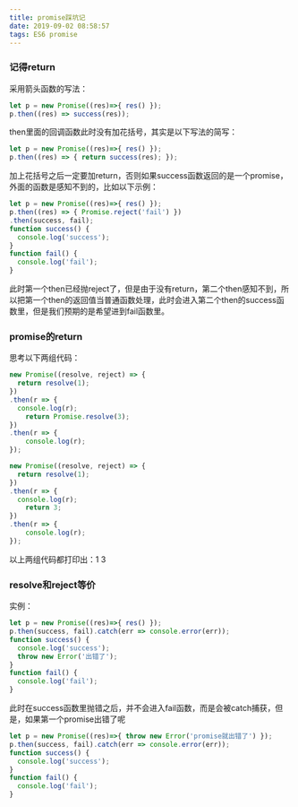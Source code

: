 ```yaml
---
title: promise踩坑记
date: 2019-09-02 08:58:57
tags: ES6 promise
---
```



### 记得return
采用箭头函数的写法：
```js
let p = new Promise((res)=>{ res() });
p.then((res) => success(res));
```
then里面的回调函数此时没有加花括号，其实是以下写法的简写：
```js
let p = new Promise((res)=>{ res() });
p.then((res) => { return success(res); });
```
加上花括号之后一定要加return，否则如果success函数返回的是一个promise，外面的函数是感知不到的，比如以下示例：
```js
let p = new Promise((res)=>{ res() });
p.then((res) => { Promise.reject('fail') })
.then(success, fail);
function success() {
  console.log('success');
}
function fail() {
  console.log('fail');
}
```
此时第一个then已经抛reject了，但是由于没有return，第二个then感知不到，所以把第一个then的返回值当普通函数处理，此时会进入第二个then的success函数里，但是我们预期的是希望进到fail函数里。


### promise的return
思考以下两组代码：
```js
new Promise((resolve, reject) => {
  return resolve(1);
})
.then(r => {
  console.log(r);
	return Promise.resolve(3);
})
.then(r => {
	console.log(r);
});
```

```js
new Promise((resolve, reject) => {
  return resolve(1);
})
.then(r => {
  console.log(r);
	return 3;
})
.then(r => {
	console.log(r);
});
```
以上两组代码都打印出：1 3


### resolve和reject等价
实例：
```js
let p = new Promise((res)=>{ res() });
p.then(success, fail).catch(err => console.error(err));
function success() {
  console.log('success');
  throw new Error('出错了');
}
function fail() {
  console.log('fail');
}
```
此时在success函数里抛错之后，并不会进入fail函数，而是会被catch捕获，但是，如果第一个promise出错了呢
```js
let p = new Promise((res)=>{ throw new Error('promise就出错了') });
p.then(success, fail).catch(err => console.error(err));
function success() {
  console.log('success');
}
function fail() {
  console.log('fail');
}
```
